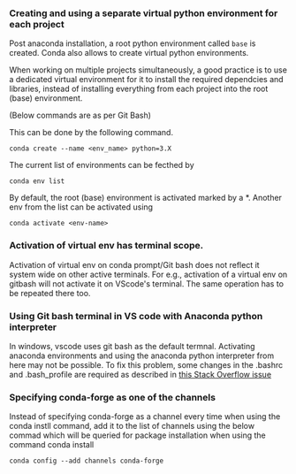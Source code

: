 ### Creating and using a separate virtual python environment for each project

Post anaconda installation, a root python environment called `base` is created. Conda also allows to create virtual python environments.

When working on multiple projects simultaneously, a good practice is to use a dedicated virtual environment for it to install the required dependcies and libraries, instead of installing everything from each project into the root (base) environment.

(Below commands are as per Git Bash)

This can be done by the following command. 
```
conda create --name <env_name> python=3.X
```

The current list of environments can be fecthed by 
```
conda env list
```
By default, the root (base) environment is activated marked by a *. Another env from the list can be activated using

```
conda activate <env-name>
```

### Activation of virtual env has terminal scope.
Activation of virtual env on conda prompt/Git bash does not reflect it system wide on other active terminals. For e.g., activation of a virtual env on gitbash will not activate it on VScode's terminal. The same operation has to be repeated there too.

### Using Git bash terminal in VS code with Anaconda python interpreter

In windows, vscode uses git bash as the default termnal. Activating anaconda environments and using the anaconda python interpreter from here may not be possible. To fix this problem, some changes in the .bashrc and .bash_profile are required as described in [this Stack Overflow issue](https://stackoverflow.com/questions/57560017/stuck-when-setting-up-to-use-anaconda-with-vs-code-and-integrated-git-terminal)


### Specifying conda-forge as one of the channels
 Instead of specifying conda-forge as a channel every time when using the conda instll command, add it to the list of channels using the below commad which will be queried for package installation when using the command conda install <package>
```
conda config --add channels conda-forge
```


